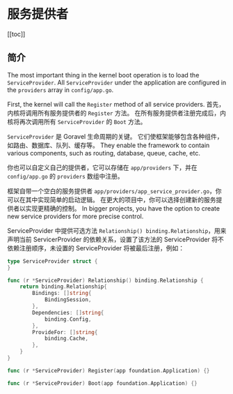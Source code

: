 # 服务提供者

[[toc]]

## 简介

The most important thing in the kernel boot operation is to load the `ServiceProvider`. All `ServiceProvider` under the application are configured in the `providers` array in `config/app.go`.

First, the kernel will call the `Register` method of all service providers. 首先，内核将调用所有服务提供者的 `Register` 方法。 在所有服务提供者注册完成后，内核将再次调用所有 `ServiceProvider` 的 `Boot` 方法。

`ServiceProvider` 是 Goravel 生命周期的关键。 它们使框架能够包含各种组件，如路由、数据库、队列、缓存等。 They enable the framework to contain various components, such as routing, database, queue, cache, etc.

你也可以自定义自己的提供者，它可以存储在 `app/providers` 下，并在 `config/app.go` 的 `providers` 数组中注册。

框架自带一个空白的服务提供者 `app/providers/app_service_provider.go`，你可以在其中实现简单的启动逻辑。 在更大的项目中，你可以选择创建新的服务提供者以实现更精确的控制。 In bigger projects, you have the option to create new service providers for more precise control.

ServiceProvider 中提供可选方法 `Relationship() binding.Relationship`，用来声明当前 ServicerProvider 的依赖关系，设置了该方法的 ServiceProvider 将不依赖注册顺序，未设置的 ServiceProvider 将被最后注册，例如：

```go
type ServiceProvider struct {
}

func (r *ServiceProvider) Relationship() binding.Relationship {
	return binding.Relationship{
		Bindings: []string{
			BindingSession,
		},
		Dependencies: []string{
			binding.Config,
		},
		ProvideFor: []string{
			binding.Cache,
		},
	}
}

func (r *ServiceProvider) Register(app foundation.Application) {}

func (r *ServiceProvider) Boot(app foundation.Application) {}
```
